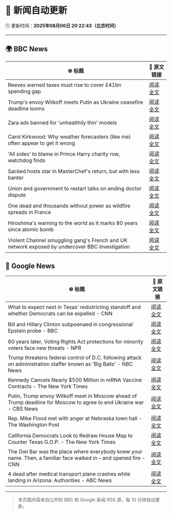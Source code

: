 # 🧠 新闻自动更新

🕒 更新时间：**2025年08月06日 20:22:43（北京时间）**

---

## 🌍 BBC News

| 🌐 标题 | 🔗 原文链接 |
|--------|-------------|
| Reeves warned taxes must rise to cover £41bn spending gap | [阅读全文](https://www.bbc.com/news/articles/cn85vyd1epzo?at_medium=RSS&at_campaign=rss) |
| Trump's envoy Witkoff meets Putin as Ukraine ceasefire deadline looms | [阅读全文](https://www.bbc.com/news/articles/cr5rdl1y8ndo?at_medium=RSS&at_campaign=rss) |
| Zara ads banned for 'unhealthily thin' models | [阅读全文](https://www.bbc.com/news/articles/cp941z3nnnxo?at_medium=RSS&at_campaign=rss) |
| Carol Kirkwood: Why weather forecasters (like me) often appear to get it wrong | [阅读全文](https://www.bbc.com/news/articles/cwy1epz58pyo?at_medium=RSS&at_campaign=rss) |
| 'All sides' to blame in Prince Harry charity row, watchdog finds | [阅读全文](https://www.bbc.com/news/articles/c741n548dkko?at_medium=RSS&at_campaign=rss) |
| Sacked hosts star in MasterChef's return, but with less banter | [阅读全文](https://www.bbc.com/news/articles/cn92vw9gl74o?at_medium=RSS&at_campaign=rss) |
| Union and government to restart talks on ending doctor dispute | [阅读全文](https://www.bbc.com/news/articles/c8jp9n928wko?at_medium=RSS&at_campaign=rss) |
| One dead and thousands without power as wildfire spreads in France | [阅读全文](https://www.bbc.com/news/articles/cj6y803pjkwo?at_medium=RSS&at_campaign=rss) |
| Hiroshima's warning to the world as it marks 80 years since atomic bomb | [阅读全文](https://www.bbc.com/news/articles/cm2v58qrjq0o?at_medium=RSS&at_campaign=rss) |
| Violent Channel smuggling gang's French and UK network exposed by undercover BBC investigation | [阅读全文](https://www.bbc.com/news/articles/cly48nmmzdro?at_medium=RSS&at_campaign=rss) |

## 📰 Google News

| 🌐 标题 | 🔗 原文链接 |
|--------|-------------|
| What to expect next in Texas’ redistricting standoff and whether Democrats can be expelled - CNN | [阅读全文](https://news.google.com/rss/articles/CBMieEFVX3lxTE1sTzI3RVNycWhLa0VyWXlSZnZ4NmVxczk3SFljZ2VhMUc5dGVpQjNqbTZjV1FHT1cwdGJaeUlqaW5FUnZTbGNLTXJuTWRUUDlTMHNhNXdfZ3RPTkNrbFY5Yl9PZEpjdWR4YXFuM3h2V19OTjVfUFNfLQ?oc=5) |
| Bill and Hillary Clinton subpoenaed in congressional Epstein probe - BBC | [阅读全文](https://news.google.com/rss/articles/CBMiWkFVX3lxTE5zdFlvakFXY1JWd2sxbDZ1M2VESXVrRkppNXpiNUJVYmtvRkhVQzZWNjlHN0dITXdsdnZ6NW9ZYmpFMzFFRnpQcE5fX2VBQ19zM28yT3llY0MwQdIBX0FVX3lxTE93eTc3VzZ6Slp5N0IySlNrSDByMW9oLXpjaEI3Nm1IbEtVTkhPcEE4OXVBSjJRTGo1R1hRcU0td1BRSG95N0MyWl90UkdPYjQwd2ZuaDRXRm9hS0FjZXdN?oc=5) |
| 60 years later, Voting Rights Act protections for minority voters face new threats - NPR | [阅读全文](https://news.google.com/rss/articles/CBMijgFBVV95cUxOSlo3cFRfWTVLYWJyNlBxRHF2RjBvM20yRE5XRTVTMEFRUlhiUmlGY1Y3UnR4RVBoTG9vMmMzWVRKM280eXh6My1naERVSmNjcFFqNG1uQ2pmUVJWVFpQdkxDRjM5SEplSnlNczRRYWM5OHE4WkZNY2JoakZDRGxhWUNnQWtmZEJLTENhV0VB?oc=5) |
| Trump threatens federal control of D.C. following attack on administration staffer known as 'Big Balls' - NBC News | [阅读全文](https://news.google.com/rss/articles/CBMiyAFBVV95cUxQRFBwU09SUXAyZFBrcW1xR3NQNHcxVW51TFh3dlczQldmMnNkb0hzMnBhcFk2UGFqbHNMQ1h1VnMyQmxUS2lHbEdjYVdLRmpSd200bnM2RmNUTzBLQldtSWptU2VxSi15Y2R4c0tmTzVWZ0dpb05FaVBxSHJNdVBZVmJqSHVqU3BiSmRJNzA4V1Nyd3hYMDhkWGJ5Ul9jeGJZNjNzRUp6T0doeG85RXg0ZmJ0Z01DZjh1Q0Z5N3Vtc3ZHMHF2NDcwaNIBVkFVX3lxTE1oelRrUWdRTlN0OVVPOEM0Q3hhajRyRnFUdklWYUNOMWNwMl9xbEx0UzVXdTNwdUpPNjc1LW44NzFJMDVsYmlMeVlfbFBIamZ0VWtaRnZn?oc=5) |
| Kennedy Cancels Nearly $500 Million in mRNA Vaccine Contracts - The New York Times | [阅读全文](https://news.google.com/rss/articles/CBMieEFVX3lxTE1faS0xcmM1S0lYN2hvUmVOZ2pxaHg4MEt2bW92TFZIdGpCR0ZDR0pjQXRYVUJuZGk3WlM3UkdtOThDZE1wNGhuMTQ4dktoZldoUlB3ZllJeTVNajJVWlRVVmZGSG9jUnNlWHlOaWcydjhNTldyb25VOA?oc=5) |
| Putin, Trump envoy Witkoff meet in Moscow ahead of Trump deadline for Moscow to agree to end Ukraine war - CBS News | [阅读全文](https://news.google.com/rss/articles/CBMinwFBVV95cUxQcWIzSTBvdWFWV200YkIyMVF2dHA5X3E5LWk4b0I5WGVFVUxXcng5TExjdDBCZEZONzZyWlF2VUVMUTktQ0lXQnZZbWZiVDN3N3NUSkVBajZGX3dqVm5GbUlwX0FOTzlsVldhMnhVdWRHMnJfLTcxQzZnVXkxNUhoMmxpQm1mRzROUDJveTJ6N3RJREtRUWpBMEpsaGxFM03SAaQBQVVfeXFMUE5WT1haa3lEUW40YmFLdmhEWU9uZ3pncXNDVHFadlhBN3dUYnJpcmZCeTVZRHZTSEZ4NzVFd21XYWR4azl2Q2M0eW1IejRfaHpDeW9wNVRBQ1ZJalQ4a1JPRnVpUVlaTXpad2phcnMzM3E2bEtNZjlMY1dkdDRxVUIwSk0wd0RnNUdVTmdId0E2UUFodk54RWpOcGJRakdRam5LSUg?oc=5) |
| Rep. Mike Flood met with anger at Nebraska town hall - The Washington Post | [阅读全文](https://news.google.com/rss/articles/CBMijwFBVV95cUxQMHNOZl9wVEs2SllMaGJTZkFlbTA1OHlTbFowanh5UHZYLUlER2Y4WlBWQVU4RGRsNmhxeDJyZ2dSbXI2WldzZ1J3eXlxNUxpdHhxc29CZzlacmRUQlpPZWhhUzBmQ2RWWmhaTmowZ3FHSFJtWWdoRUJpWG1wcmlRWmk0Ny03dTVVdUhWMHhBYw?oc=5) |
| California Democrats Look to Redraw House Map to Counter Texas G.O.P. - The New York Times | [阅读全文](https://news.google.com/rss/articles/CBMikAFBVV95cUxNTS1obl9KWVBTanlEck1LOVhJZTcxaUx5cjd0MEtOQlNXZ1IwX18tZ0hkTHl0UHhNaHliWnFodk1HWW9FSS1BRkhlMi04YnRWY3FwV2F3UjhBdE1CcGFOS01xSzdLSnJsbW5QMjhKdFpId2EtLVJwdG05eXczdENFOUQ3OV9meG5Oc1k3dUFKSXo?oc=5) |
| The Owl Bar was the place where everybody knew your name. Then, a familiar face walked in – and opened fire - CNN | [阅读全文](https://news.google.com/rss/articles/CBMifEFVX3lxTE9PWEJnZlg2Rl9ELWZhdHJITXlERGZqeHppTi00TWdVdVZSUXRlZ1NnaUxMSGs1RGRkdmppQVZLOGY2Mnl3WWNrZWtNcmdmOE03N3l6NHlfTDRJcGxkbmY4blY0VXhkVjMwQUdjVTlDekFxS1VWUlhzajNDd3rSAYIBQVVfeXFMTVhBdTludlRfRnVpSDRaeDdZX0lmSndCOURkM2xQeEhSRGl6VUVLNUhNeWIzMEhBZWR3SkZhVWw2dmVlODNoVTQyRE1BX3pNb2RINnVzUktyZ05mdGUybndJbjBsN0FhY3YzNlVXYnVNMENraVVldmUxLU1DOHRGVXZOUQ?oc=5) |
| 4 dead after medical transport plane crashes while landing in Arizona: Authorities - ABC News | [阅读全文](https://news.google.com/rss/articles/CBMikwFBVV95cUxNdkZJTmZSVHV0UDJRU0tic2l3eHdjaGN6RF9WaVowb2VmUkFTLU14dExLb1ZsN0V3cV9GMlhHS1E2djFmQWJEeFo5ZW10cW1sWGlmNkduVENNZkpMcmZwYzJ4bU1OeEdTVjU5RGZCd19rS3Z6SWdzVGswaE1vbDVoU3M4c1FBNmJLdFNkOWc1TVUxcVnSAZgBQVVfeXFMUEFWZkxvVUlRN0ROVjI4SkhfUnpLVVdwMWptWWx3dVhYTFVxWHNhUGNET0xnZFFMRk5KcGVST3JUSm9BUUpjakR3Y3RzdHVlcWNsTl9kWHIyb3Ntd2VCbHAzbS11b2FNclBNOW1wcU1HV1lWX3JkNVFVbW9fb216T3BoeWFvNkF4QWVvd2FEVDhoSDd0X0ZDMnI?oc=5) |

---
> 本页面内容来自公开的 BBC 和 Google 新闻 RSS 源，每 10 分钟自动更新。